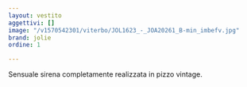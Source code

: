 ```yaml
---
layout: vestito
aggettivi: []
image: "/v1570542301/viterbo/JOL1623_-_JOA20261_B-min_imbefv.jpg"
brand: jolie
ordine: 1

---
```

Sensuale sirena completamente realizzata in pizzo vintage.